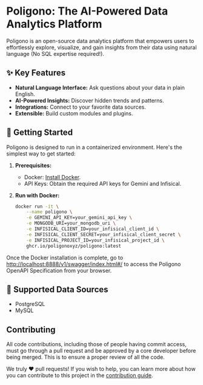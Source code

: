<!-- ABOUT THE PROJECT -->
# Poligono: The AI-Powered Data Analytics Platform

Poligono is an open-source data analytics platform that empowers users to effortlessly explore, visualize, and gain insights from their data using natural language (No SQL expertise required!).

<!-- KEY FEATURES -->
## ✨ Key Features

* **Natural Language Interface:** Ask questions about your data in plain English.
* **AI-Powered Insights:** Discover hidden trends and patterns.
* **Integrations:** Connect to your favorite data sources.
* **Extensible:** Build custom modules and plugins.

<!-- GETTING STARTED -->
## 🚀 Getting Started

Poligono is designed to run in a containerized environment. Here's the simplest way to get started:

1. **Prerequisites:**
   * Docker: [Install Docker](https://www.docker.com/products/docker-desktop).
   * API Keys: Obtain the required API keys for Gemini and Infisical.
2. **Run with Docker:**

    ```bash
    docker run -it \
        --name poligono \
        -e GEMINI_API_KEY=your_gemini_api_key \
        -e MONGODB_URI=your_mongodb_uri \
        -e INFISICAL_CLIENT_ID=your_infisical_client_id \
        -e INFISICAL_CLIENT_SECRET=your_infisical_client_secret \
        -e INFISICAL_PROJECT_ID=your_infisical_project_id \
        ghcr.io/poligonoxyz/poligono:latest
    ```

Once the Docker installation is complete, go to [http://localhost:8888/v1/swagger/index.html#/](http://localhost:8888/v1/swagger/index.html#/) to access the Poligono OpenAPI Specification from your browser.

## 💾 Supported Data Sources

* PostgreSQL
* MySQL

<!-- CONTRIBUTING -->
## Contributing

All code contributions, including those of people having commit access, must go through a pull request and be approved by a core developer before being merged. This is to ensure a proper review of all the code.

We truly ❤️ pull requests! If you wish to help, you can learn more about how you can contribute to this project in the [contribution guide](CONTRIBUTING.md).
